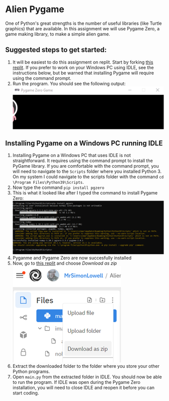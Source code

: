 Alien Pygame
===========
One of Python's great strengths is the number of useful libraries (like Turtle graphics) that are available. In this assignment we will use Pygame Zero, a game making library, to make a simple alien game.

Suggested steps to get started:
---------------------------------
1. It will be easiest to do this assignment on replit. Start by forking [this replit](https://replit.com/@MrSimonLowell/AlienPygameBase). If you prefer to work on your Windows PC using IDLE, see the instructions below, but be warned that installing Pygame will require using the command prompt.
2. Run the program. You should see the following output:   
![](StartProgram.gif)    

Installing Pygame on a Windows PC running IDLE
----------------------------------------------
1. Installing Pygame on a Windows PC that uses IDLE is not straightforward. It requires using the command prompt to install the PyGame library. If you are comfortable with the command prompt, you will need to navigate to the `Scripts` folder where you installed Python 3. On my system I could navigate to the scripts folder with the command `cd \Program Files\Python39\Scripts`.
2. Now type the command `pip install pgzero`
3. This is what it looked like after I typed the command to install Pygame Zero:   
   ![](InstallingPgzeroWindows.PNG)
4. Pyganme and Pygame Zero are now succesfully installed
5. Now, go to [this replit](https://replit.com/@MrSimonLowell/AlienPygameBase) and choose *Download as zip*   
![](DownloadAsZip.PNG)   
6. Extract the downloaded folder to the folder where you store your other Python programs.
7. Open `main.py` from the extracted folder in IDLE. You should now be able to run the program. If IDLE was open during the Pygame Zero installation, you will need to close IDLE and reopen it before you can start coding.   
